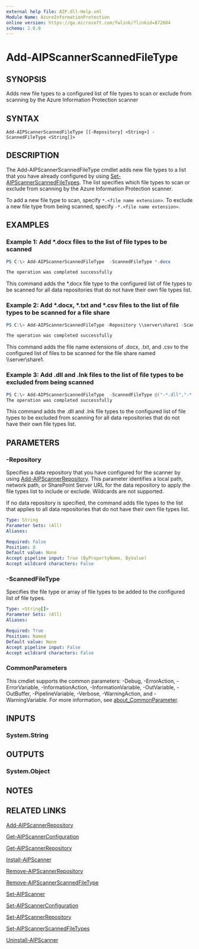 ```yaml
---
external help file: AIP.dll-Help.xml
Module Name: AzureInformationProtection
online version: https://go.microsoft.com/fwlink/?linkid=872604
schema: 2.0.0
---
```


# Add-AIPScannerScannedFileType

## SYNOPSIS
Adds new file types to a configured list of file types to scan or exclude from scanning by the Azure Information Protection scanner

## SYNTAX

```
Add-AIPScannerScannedFileType [[-Repository] <String>] -ScannedFileType <String[]>
```

## DESCRIPTION
The Add-AIPScannerScannedFileType cmdlet adds new file types to a list that you have already configured by using [Set-AIPScannerScannedFileTypes](./Set-AIPScannerScannedFileTypes.md). The list specifies which file types to scan or exclude from scanning by the Azure Information Protection scanner. 

To add a new file type to scan, specify `*.<file name extension>`. To exclude a new file type from being scanned, specify `-*.<file name extension>`.


## EXAMPLES

### Example 1: Add *.docx files to the list of file types to be scanned

```powershell
PS C:\> Add-AIPScannerScannedFileType  -ScannedFileType *.docx

The operation was completed successfully
```

This command adds the *.docx file type to the configured list of file types to be scanned for all data repositories that do not have their own file types list.

### Example 2: Add *.docx, *.txt and *.csv files to the list of file types to be scanned for a file share

```powershell
PS C:\> Add-AIPScannerScannedFileType -Repository \\server\share1 -ScannedFileType @("*.docx","*.txt","*.csv")

The operation was completed successfully
```

This command adds the file name extensions of .docx, .txt, and .csv to the configured list of files to be scanned for the file share named \\\server\\share1.

### Example 3: Add .dll and .lnk files to the list of file types to be excluded from being scanned

```powershell
PS C:\> Add-AIPScannerScannedFileType  -ScannedFileType @("-*.dll","-*.lnk")
The operation was completed successfully
```

This command adds the .dll and .lnk file types to the configured list of file types to be excluded from scanning for all data repositories that do not have their own file types list.


## PARAMETERS

### -Repository
Specifies a data repository that you have configured for the scanner by using [Add-AIPScannerRepository](./Add-AIPScannerRepository.md). This parameter identifies a local path, network path, or SharePoint Server URL for the data repository to apply the file types list to include or exclude. Wildcards are not supported.

If no data repository is specified, the command adds file types to the list that applies to all data repositories that do not have their own file types list.

```yaml
Type: String
Parameter Sets: (All)
Aliases:

Required: False
Position: 0
Default value: None
Accept pipeline input: True (ByPropertyName, ByValue)
Accept wildcard characters: False
```

### -ScannedFileType
Specifies the file type or array of file types to be added to the configured list of file types.

```yaml
Type: <String[]>
Parameter Sets: (All)
Aliases:

Required: True
Position: Named
Default value: None
Accept pipeline input: False
Accept wildcard characters: False
```

### CommonParameters
This cmdlet supports the common parameters: -Debug, -ErrorAction, -ErrorVariable, -InformationAction, -InformationVariable, -OutVariable, -OutBuffer, -PipelineVariable, -Verbose, -WarningAction, and -WarningVariable. For more information, see [about_CommonParameter](https://go.microsoft.com/fwlink/?LinkID=113216).

## INPUTS

### System.String


## OUTPUTS

### System.Object

## NOTES

## RELATED LINKS

[Add-AIPScannerRepository](./Add-AIPScannerRepository.md)

[Get-AIPScannerConfiguration](./Get-AIPScannerConfiguration.md)

[Get-AIPScannerRepository](./Get-AIPScannerRepository.md)

[Install-AIPScanner](./Install-AIPScanner.md)

[Remove-AIPScannerRepository](Remove-AIPScannerRepository.md)

[Remove-AIPScannerScannedFileType](Remove-AIPScannerScannedFileType.md)

[Set-AIPScanner](./Set-AIPScanner.md)

[Set-AIPScannerConfiguration](./Set-AIPScannerConfiguration.md)

[Set-AIPScannerRepository](./Set-AIPScannerRepository.md)

[Set-AIPScannerScannedFileTypes](./Set-AIPScannerScannedFileTypes.md)

[Uninstall-AIPScanner](./Uninstall-AIPScanner.md)

